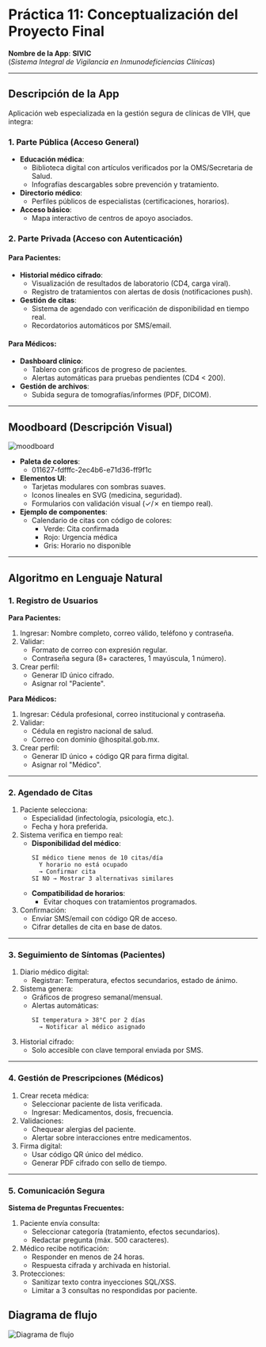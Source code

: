 # Práctica 11: Conceptualización del Proyecto Final  
**Nombre de la App**: **SIVIC**  
(*Sistema Integral de Vigilancia en Inmunodeficiencias Clínicas*)  

---

## **Descripción de la App**  
Aplicación web especializada en la gestión segura de clínicas de VIH, que integra:  

### **1. Parte Pública (Acceso General)**  
- **Educación médica**:  
  - Biblioteca digital con artículos verificados por la OMS/Secretaria de Salud.  
  - Infografías descargables sobre prevención y tratamiento.  
- **Directorio médico**:  
  - Perfiles públicos de especialistas (certificaciones, horarios).  
- **Acceso básico**:  
  - Mapa interactivo de centros de apoyo asociados.  

### **2. Parte Privada (Acceso con Autenticación)**  
#### **Para Pacientes**:  
- **Historial médico cifrado**:  
  - Visualización de resultados de laboratorio (CD4, carga viral).  
  - Registro de tratamientos con alertas de dosis (notificaciones push).  
- **Gestión de citas**:  
  - Sistema de agendado con verificación de disponibilidad en tiempo real.  
  - Recordatorios automáticos por SMS/email.  

#### **Para Médicos**:  
- **Dashboard clínico**:  
  - Tablero con gráficos de progreso de pacientes.  
  - Alertas automáticas para pruebas pendientes (CD4 < 200).    
- **Gestión de archivos**:  
  - Subida segura de tomografías/informes (PDF, DICOM).  

--- 

## **Moodboard (Descripción Visual)**  
![moodboard](./Assets/moodboard.png)
- **Paleta de colores**:  
  - 011627-fdfffc-2ec4b6-e71d36-ff9f1c
- **Elementos UI**:  
  - Tarjetas modulares con sombras suaves.  
  - Iconos lineales en SVG (medicina, seguridad).  
  - Formularios con validación visual (✓/✗ en tiempo real).  
- **Ejemplo de componentes**:  
  - Calendario de citas con código de colores:  
    - Verde: Cita confirmada  
    - Rojo: Urgencia médica  
    - Gris: Horario no disponible  

---

## **Algoritmo en Lenguaje Natural**  

### **1. Registro de Usuarios**  
**Para Pacientes:**  
1. Ingresar: Nombre completo, correo válido, teléfono y contraseña.  
2. Validar:  
   - Formato de correo con expresión regular.  
   - Contraseña segura (8+ caracteres, 1 mayúscula, 1 número).  
3. Crear perfil:  
   - Generar ID único cifrado.  
   - Asignar rol "Paciente".  

**Para Médicos:**  
1. Ingresar: Cédula profesional, correo institucional y contraseña.  
2. Validar:  
   - Cédula en registro nacional de salud.  
   - Correo con dominio @hospital.gob.mx.  
3. Crear perfil:  
   - Generar ID único + código QR para firma digital.  
   - Asignar rol "Médico".  

---

### **2. Agendado de Citas**  
1. Paciente selecciona:  
   - Especialidad (infectología, psicología, etc.).  
   - Fecha y hora preferida.  
2. Sistema verifica en tiempo real:  
   - **Disponibilidad del médico**:  
     ```  
     SI médico tiene menos de 10 citas/día  
       Y horario no está ocupado  
       → Confirmar cita  
     SI NO → Mostrar 3 alternativas similares  
     ```  
   - **Compatibilidad de horarios**:  
     - Evitar choques con tratamientos programados.  
3. Confirmación:  
   - Enviar SMS/email con código QR de acceso.  
   - Cifrar detalles de cita en base de datos.  

---

### **3. Seguimiento de Síntomas (Pacientes)**  
1. Diario médico digital:  
   - Registrar: Temperatura, efectos secundarios, estado de ánimo.  
2. Sistema genera:  
   - Gráficos de progreso semanal/mensual.  
   - Alertas automáticas:  
     ```  
     SI temperatura > 38°C por 2 días  
       → Notificar al médico asignado  
     ```  
3. Historial cifrado:  
   - Solo accesible con clave temporal enviada por SMS.  

---

### **4. Gestión de Prescripciones (Médicos)**  
1. Crear receta médica:  
   - Seleccionar paciente de lista verificada.  
   - Ingresar: Medicamentos, dosis, frecuencia.  
2. Validaciones:  
   - Chequear alergias del paciente.  
   - Alertar sobre interacciones entre medicamentos.  
3. Firma digital:  
   - Usar código QR único del médico.  
   - Generar PDF cifrado con sello de tiempo. 

---

### **5. Comunicación Segura**  
**Sistema de Preguntas Frecuentes:**  
1. Paciente envía consulta:  
   - Seleccionar categoría (tratamiento, efectos secundarios).  
   - Redactar pregunta (máx. 500 caracteres).  
2. Médico recibe notificación:  
   - Responder en menos de 24 horas.  
   - Respuesta cifrada y archivada en historial.  
3. Protecciones:  
   - Sanitizar texto contra inyecciones SQL/XSS.  
   - Limitar a 3 consultas no respondidas por paciente.  


## Diagrama de flujo
![Diagrama de flujo](./Assets/Diagramadeflujo.drawio.png)




